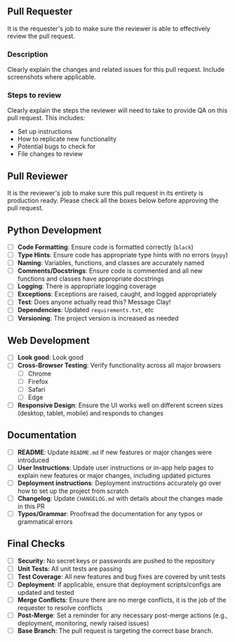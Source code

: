 ## Pull Requester

It is the requester's job to make sure the reviewer is able to effectively review the pull request.

### Description

Clearly explain the changes and related issues for this pull request. Include screenshots where applicable.

### Steps to review

Clearly explain the steps the reviewer will need to take to provide QA on this pull request. This includes:

- Set up instructions
- How to replicate new functionality
- Potential bugs to check for
- File changes to review

## Pull Reviewer

It is the reviewer's job to make sure this pull request in its entirety is production ready. Please check all the boxes below before approving the pull request.

## Python Development

- [ ] **Code Formatting**: Ensure code is formatted correctly (`black`)
- [ ] **Type Hints**: Ensure code has appropriate type hints with no errors (`mypy`)
- [ ] **Naming**: Variables, functions, and classes are accurately named
- [ ] **Comments/Docstrings**: Ensure code is commented and all new functions and classes have appropriate docstrings
- [ ] **Logging**: There is appropriate logging coverage
- [ ] **Exceptions**: Exceptions are raised, caught, and logged appropriately
- [ ] **Test**: Does anyone actually read this? Message Clay!
- [ ] **Dependencies**: Updated `requirements.txt`, etc
- [ ] **Versioning**: The project version is increased as needed

## Web Development

- [ ] **Look good**: Look good
- [ ] **Cross-Browser Testing**: Verify functionality across all major browsers
  - [ ] Chrome
  - [ ] Firefox
  - [ ] Safari
  - [ ] Edge
- [ ] **Responsive Design**: Ensure the UI works well on different screen sizes (desktop, tablet, mobile) and responds to changes

## Documentation

- [ ] **README**: Update `README.md` if new features or major changes were introduced
- [ ] **User Instructions**: Update user instructions or in-app help pages to explain new features or major changes, including updated pictures
- [ ] **Deployment instructions**: Deployment instructions accurately go over how to set up the project from scratch
- [ ] **Changelog**: Update `CHANGELOG.md` with details about the changes made in this PR
- [ ] **Typos/Grammar**: Proofread the documentation for any typos or grammatical errors

## Final Checks

- [ ] **Security**: No secret keys or passwords are pushed to the repository
- [ ] **Unit Tests**: All unit tests are passing
- [ ] **Test Coverage**: All new features and bug fixes are covered by unit tests
- [ ] **Deployment**: If applicable, ensure that deployment scripts/configs are updated and tested
- [ ] **Merge Conflicts**: Ensure there are no merge conflicts, it is the job of the requester to resolve conflicts
- [ ] **Post-Merge**: Set a reminder for any necessary post-merge actions (e.g., deployment, monitoring, newly raised issues)
- [ ] **Base Branch**: The pull request is targeting the correct base branch.

